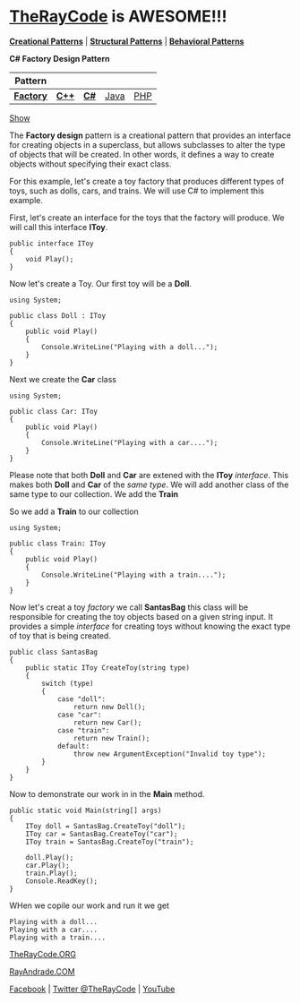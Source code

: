 # [TheRayCode](../../../README.md) is AWESOME!!!

**[Creational Patterns](../README.md)** | **[Structural Patterns](../../Structural/README.md)** | **[Behavioral Patterns](../../Behavioral/README.md)**

**C# Factory Design Pattern**

|Pattern|   |   |   |   |
|---|---|---|---|---|
| **[Factory](./Factory/README.md)** | [**C++**](../../../CPP/Creational/Builder/README.md) | [**C#**](../../../Csharp/Creational/Builder/README.md) | [Java](../../../Java/Creational/Builder/README.md) | [PHP](../../../PHP/Creational/Builder/README.md) |

[Show](./script/page01.md)

The **Factory design** pattern is a creational pattern that provides an interface for creating objects in a superclass, but allows subclasses to alter the type of objects that will be created. In other words, it defines a way to create objects without specifying their exact class.


For this example, let's create a toy factory that produces different types of toys, such as dolls, cars, and trains. We will use C# to implement this example.

First, let's create an interface for the toys that the factory will produce. We will call this interface **IToy**.

```
public interface IToy
{
    void Play();
}
```

Now let's create a Toy. Our first toy will be a **Doll**.

```
using System;

public class Doll : IToy
{
    public void Play()
    {
        Console.WriteLine("Playing with a doll...");
    }
}
```
Next we create the **Car** class

```
using System;

public class Car: IToy
{
    public void Play()
    {
        Console.WriteLine("Playing with a car....");
    }
}
```

Please note that both **Doll** and **Car** are extened with the **IToy** *interface*. This makes both **Doll** and **Car** of the *same type*. We will add another class of the same type to our collection. We add the **Train**

So we add a **Train** to our collection

```
using System;

public class Train: IToy
{
    public void Play()
    {
        Console.WriteLine("Playing with a train....");
    }
}
```
 Now let's creat a toy *factory* we call **SantasBag** this class will be responsible for creating the toy objects based on a given string input. It provides a simple *interface* for creating toys without knowing the exact type of toy that is being created.

```
public class SantasBag
{
    public static IToy CreateToy(string type)
    {
        switch (type)
        {
            case "doll":
                return new Doll();
            case "car":
                return new Car();
            case "train":
                return new Train();
            default:
                throw new ArgumentException("Invalid toy type");
        }
    }
}
```

Now to demonstrate our work in in the **Main** method.

```
public static void Main(string[] args)
{
    IToy doll = SantasBag.CreateToy("doll");
    IToy car = SantasBag.CreateToy("car");
    IToy train = SantasBag.CreateToy("train");

    doll.Play();
    car.Play();
    train.Play();
    Console.ReadKey();
}
```

WHen we copile our work and run it we get

```
Playing with a doll...
Playing with a car....
Playing with a train....
```


[TheRayCode.ORG](https://www.TheRayCode.org)

[RayAndrade.COM](https://www.RayAndrade.com)

[Facebook](https://www.facebook.com/TheRayCode/) | [Twitter @TheRayCode](https://www.twitter.com/TheRayCode/) | [YouTube](https://www.youtube.com/TheRayCode/)

